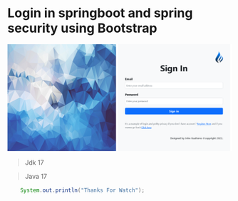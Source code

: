 # Login in springboot and spring security using Bootstrap
![](result_login_spring.png)

> Jdk 17

> Java 17

```java
    System.out.println("Thanks For Watch");
```
